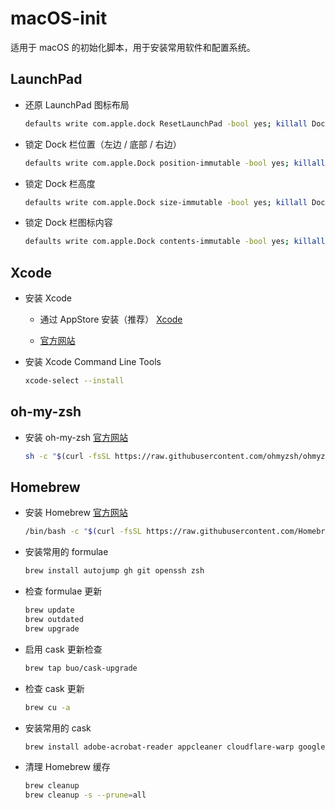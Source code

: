 # macOS-init

适用于 macOS 的初始化脚本，用于安装常用软件和配置系统。

## LaunchPad

- 还原 LaunchPad 图标布局

  ```bash
  defaults write com.apple.dock ResetLaunchPad -bool yes; killall Dock
  ```

- 锁定 Dock 栏位置（左边 / 底部 / 右边）

  ```bash
  defaults write com.apple.Dock position-immutable -bool yes; killall Dock
  ```

- 锁定 Dock 栏高度

  ```bash
  defaults write com.apple.Dock size-immutable -bool yes; killall Dock
  ```

- 锁定 Dock 栏图标内容

  ```bash
  defaults write com.apple.Dock contents-immutable -bool yes; killall Dock
  ```

## Xcode

- 安装 Xcode

  - 通过 AppStore 安装（推荐） [Xcode](https://apps.apple.com/us/app/xcode/id497799835?l=zh-Hans-CN&mt=12)

  - [官方网站](https://developer.apple.com/cn/xcode/)

- 安装 Xcode Command Line Tools

  ```bash
  xcode-select --install
  ```

## oh-my-zsh

- 安装 oh-my-zsh [官方网站](https://ohmyz.sh/#install)

  ```bash
  sh -c "$(curl -fsSL https://raw.githubusercontent.com/ohmyzsh/ohmyzsh/master/tools/install.sh)"
  ```

## Homebrew

- 安装 Homebrew [官方网站](https://brew.sh/zh-cn/)

  ```bash
  /bin/bash -c "$(curl -fsSL https://raw.githubusercontent.com/Homebrew/install/HEAD/install.sh)"
  ```

- 安装常用的 formulae

  ```bash
  brew install autojump gh git openssh zsh
  ```

- 检查 formulae 更新

  ```bash
  brew update
  brew outdated
  brew upgrade
  ```

- 启用 cask 更新检查

  ```bash
  brew tap buo/cask-upgrade
  ```

- 检查 cask 更新

    ```bash
    brew cu -a
    ```

- 安装常用的 cask

  ```bash
  brew install adobe-acrobat-reader appcleaner cloudflare-warp google-chrome iina iterm2 keka kekaexternalhelper onedrive
  ```

- 清理 Homebrew 缓存

  ```bash
  brew cleanup
  brew cleanup -s --prune=all
  ```
